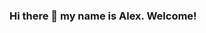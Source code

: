 ### Hi there 👋 my name is Alex. Welcome!

<!--

- 🔭 I’m currently working on a shopping cart program for an online camping store. 
- 🌱 I’m currently learning Python and will be looking into Django as my first python framework soon. 
- 👯 I’m looking to collaborate on web development projects using Django.
- 🤔 I’m looking for help with getting into freelance web development using Django.
- 💬 Ask me about any of my repositories!
- 📫 How to reach me: you can reach me at alexinbristol@outlook.com
- ⚡ Fun fact: I used to work as a lemon farmer in QLD, Australia. 
-->
